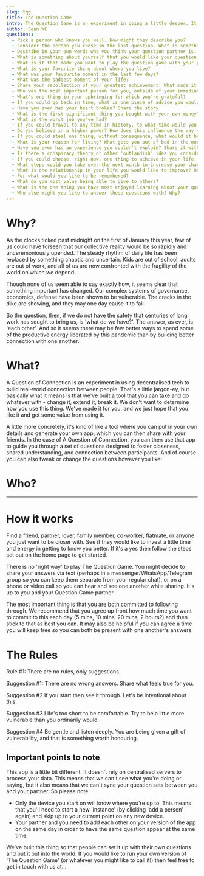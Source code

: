 ```yaml
---
slug: tqg
title: The Question Game
intro: The Question Game is an experiment in going a little deeper. It takes a set of 28 questions, designed to move you your question partner beyond small talk, and presents them to you over 28 days. If you give it time, commitment, and courage, it will give you a more genuine connection.
author: Sean WC
questions:
  - Pick a person who knows you well. How might they describe you?
  - Consider the person you chose in the last question. What is something they don't know about you?
  - Describe in your own words who you think your question partner is.
  - What is something about yourself that you would like your question partner to know? What is something about yourself that you are nervous about them knowing?
  - What is it that made you want to play the question game with your partner?
  - What is your favorite thing about where you live?
  - What was your favourite moment in the last few days?
  - What was the saddest moment of your life?
  - Share your recollection of your greatest achievement. What made it so meaningful?
  - Who was the most important person for you, outside of your immediate family, growing up?
  - What's one thing in your upbringing for which you're grateful?
  - If you could go back in time, what is one piece of advice you would give your younger self?
  - Have you ever had your heart broken? Share the story.
  - What is the first significant thing you bought with your own money?
  - What is the worst job you've had?
  - If you could travel to any time in history, to what time would you travel and why?
  - Do you believe in a higher power? How does this influence the way you live?
  - If you could steal one thing, without consequence, what would it be?
  - What is your reason for living? What gets you out of bed in the morning?
  - Have you ever had an experience you couldn't explain? Share it with your partner (try to refrain from seeking to explain your partner's experience unless invited to do so).
  - Is there a conspiracy theory or other 'outlandish' idea you consider credible? Why?
  - If you could choose, right now, one thing to achieve in your life, what would it be and why?
  - What steps could you take over the next month to increase your chances of bringing that goal into reality? Talk with your partner about how they might support you in this.
  - What is one relationship in your life you would like to improve? How would you like it to change?
  - For what would you like to be remembered?
  - What do you most value being able to give to others?
  - What is the one thing you have most enjoyed learning about your questions partner? What is the one thing you have most enjoyed sharing?
  - Who else might you like to answer these questions with? Why?
---
```


# Why?

As the clocks ticked past midnight on the first of January this year, few of us could have forseen that our collective reality would be so rapidly and unceremoniously upended. The steady rhythm of daily life has been replaced by something chaotic and uncertain. Kids are out of school, adults are out of work, and all of us are now confronted with the fragility of the world on which we depend.

Though none of us seem able to say exactly how, it seems clear that something important has changed. Our complex systems of governance, economics, defense have been shown to be vulnerable. The cracks in the dike are showing, and they may one day cause it to fail.

So the question, then, if we do not have the safety that centuries of long work has sought to bring us, is 'what do we have?'. The answer, as ever, is 'each other'. And so it seems there may be few better ways to spend some of the productive energy liberated by this pandemic than by building better connection with one another.

# What?

A Question of Connection is an experiment in using decentralised tech to build real-world connection between people. That's a little jargon-ey, but basically what it means is that we've built a tool that you can take and do whatever with - change it, extend it, break it. We don't want to determine how you use this thing. We've made it for you, and we just hope that you like it and get some value from using it.

A little more concretely, it's kind of like a tool where you can put in your own details and generate your own app, which you can then share with your friends. In the case of A Question of Connection, you can then use that app to guide you through a set of questions designed to foster closeness, shared understanding, and connection between participants. And of course you can also tweak or change the questions however you like!

# Who?


---

# How it works

Find a friend, partner, lover, family member, co-worker, flatmate, or anyone you just want to be closer with.  See if they would like to invest a little time and energy in getting to know you better. If it's a yes then follow the steps set out on the home page to get started.

There is no 'right way' to play The Question Game. You might decide to share your answers via text (perhaps in a messenger/WhatsApp/Telegram group so you can keep them separate from your regular chat), or on a phone or video call so you can hear and see one another while sharing. It's up to you and your Question Game partner.

The most important thing is that you are both committed to following through. We recommend that you agree up front how much time you want to commit to this each day (5 mins, 10 mins, 20 mins, 2 hours?) and then stick to that as best you can. It may also be helpful if you can agree a time you will keep free so you can both be present with one another's answers. 

# The Rules

Rule #1:
There are no rules, only suggestions.

Suggestion #1:
There are no wrong answers. Share what feels true for you.

Suggestion #2
If you start then see it through. Let's be intentional about this.

Suggestion #3
Life's too short to be comfortable. Try to be a little more vulnerable than you ordinarily would.

Suggestion #4
Be gentle and listen deeply. You are being given a gift of vulnerability, and that is something worth honouring.

## Important points to note

This app is a little bit different. It doesn't rely on centralised servers to process your data. This means that we can't see what you're doing or saying, but it also means that we can't sync your question sets between you and your partner. So please note:
 - Only the device you start on will know where you're up to. This means that you'll need to start a new 'instance' (by clicking 'add a person' again) and skip up to your current point on any new device.
 - Your partner and you need to add each other on your version of the app on the same day in order to have the same question appear at the same time.
 
We've built this thing so that people can set it up with their own questions and put it out into the world. If you would like to run your own version of 'The Question Game' (or whatever you might like to call it!) then feel free to get in touch with us at...
